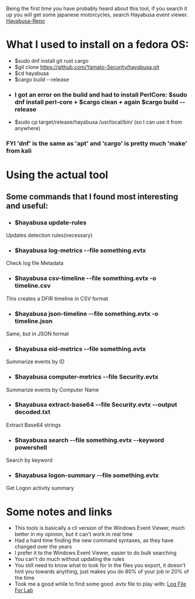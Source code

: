Being the first time you have probably heard about this tool, if you search it up you will get some japanese motorcycles, search Hayabusa event viewer.
[Hayabusa-Repo](https://github.com/Yamato-Security/hayabusa)
# What I used to install on a fedora OS:
- $sudo dnf install git rust cargo
- $git clone https://github.com/Yamato-Security/hayabusa.git
- $cd hayabusa
- $cargo build --release
- ### I got an error on the build and had to install PerlCore: $sudo dnf install perl-core + $cargo clean + again $cargo build --release
- $sudo cp target/release/hayabusa /usr/local/bin/  (so I can use it from anywhere)

### FYI 'dnf' is the same as 'apt' and 'cargo' is pretty much 'make' from kali

# Using the actual tool
## Some commands that I found most interesting and useful:
- ### $hayabusa update-rules
Updates detection rules(necessary)

- ### $hayabusa log-metrics --file something.evtx
Check log file Metadata

- ### $hayabusa csv-timeline --file something.evtx -o timeline.csv
This creates a DFIR timeline in CSV format 

- ### $hayabusa json-timeline --file something.evtx -o timeline.json
Same, but in JSON format

- ### $hayabusa eid-metrics --file something.evtx
Summarize events by ID

- ### $hayabusa computer-metrics --file Security.evtx
Summarize events by Computer Name

- ### $hayabusa extract-base64 --file Security.evtx --output decoded.txt
Extract Base64 strings

- ### $hayabusa search --file something.evtx --keyword powershell
Search by keyword

- ### $hayabusa logon-summary --file something.evtx
Get Logon activity summary


# Some notes and links
- This tools is basically a cli version of the Windows Event Viewer, much better in my opinion, but it can't work in real time
- Had a hard time finding the new command syntaxes, as they have changed over the years
- I prefer it to the Windows Event Viewer, easier to do bulk searching
- You can't do much without updating the rules
- You still need to know what to look for in the files you export, it doesn't hint you towards anything, just makes you do 80% of your job in 20% of the time
- Took me a good while to find some good .evtx file to play with: [Log File For Lab](https://github.com/splunk/attack_data/blob/master/datasets/attack_techniques/T1003.003/atomic_red_team/windows-sysmon.log)

